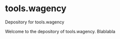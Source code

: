 # tools.wagency
Depository for tools.wagency

Welcome to the depository of tools.wagency. Blablabla
